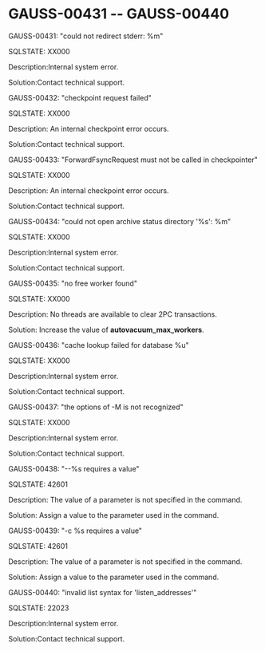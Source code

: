# GAUSS-00431 -- GAUSS-00440<a name="EN-US_TOPIC_0302073715"></a>

GAUSS-00431: "could not redirect stderr: %m"

SQLSTATE: XX000

Description:Internal system error.

Solution:Contact technical support.

GAUSS-00432: "checkpoint request failed"

SQLSTATE: XX000

Description: An internal checkpoint error occurs.

Solution:Contact technical support.

GAUSS-00433: "ForwardFsyncRequest must not be called in checkpointer"

SQLSTATE: XX000

Description: An internal checkpoint error occurs.

Solution:Contact technical support.

GAUSS-00434: "could not open archive status directory '%s': %m"

SQLSTATE: XX000

Description:Internal system error.

Solution:Contact technical support.

GAUSS-00435: "no free worker found"

SQLSTATE: XX000

Description: No threads are available to clear 2PC transactions.

Solution: Increase the value of  **autovacuum\_max\_workers**.

GAUSS-00436: "cache lookup failed for database %u"

SQLSTATE: XX000

Description:Internal system error.

Solution:Contact technical support.

GAUSS-00437: "the options of -M is not recognized"

SQLSTATE: XX000

Description:Internal system error.

Solution:Contact technical support.

GAUSS-00438: "--%s requires a value"

SQLSTATE: 42601

Description: The value of a parameter is not specified in the command.

Solution: Assign a value to the parameter used in the command.

GAUSS-00439: "-c %s requires a value"

SQLSTATE: 42601

Description: The value of a parameter is not specified in the command.

Solution: Assign a value to the parameter used in the command.

GAUSS-00440: "invalid list syntax for 'listen\_addresses'"

SQLSTATE: 22023

Description:Internal system error.

Solution:Contact technical support.

